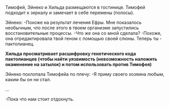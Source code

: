 Тимофей, Эйнеко и Хильда размещаются в гостинице.
Тимофей подходит к зеркалу и замечает в себе перемены (полосы).

Эйнеко:
-Похоже на результат лечения Ефры. Мне показалось необычным, что после этого в твоем организме запустились восстановительные процессы.
-Что же она со мной сделала?
-Похоже, она отредактировала твой геном с помощью своей слюны. Теперь ты - пактолианец.

**Хильда просматривает расшифровку генетического кода пактолианцев (чтобы найти уязвимость (невозможность наложить окаменение на затылок) и потом использовать против Тимофея)**

Эйнеко похлопала Тимофейа по плечу:
-Я приму своего хозяина любым, каким бы он ни стал.

...

-Пока что нам стоит отдохнуть.